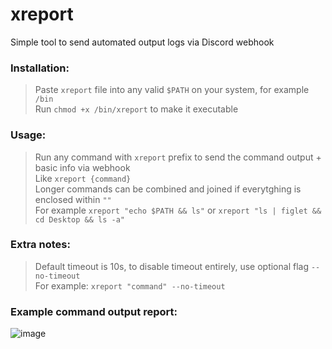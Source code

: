 # xreport
Simple tool to send automated output logs via Discord webhook
### Installation:
> Paste `xreport` file into any valid `$PATH` on your system, for example `/bin` \
> Run `chmod +x /bin/xreport` to make it executable

### Usage:
> Run any command with `xreport` prefix to send the command output + basic info via webhook \
> Like `xreport {command}` \
> Longer commands can be combined and joined if everytghing is enclosed within `""` \
> For example `xreport "echo $PATH && ls"` or `xreport "ls | figlet && cd Desktop && ls -a"`

### Extra notes:
> Default timeout is 10s, to disable timeout entirely, use optional flag `--no-timeout` \
> For example: `xreport "command" --no-timeout`
### Example command output report:
![image](https://github.com/GNU-Szmelc/xreport/assets/95081005/c39f43d7-7a7b-45ff-a921-4b868c454bdb)
